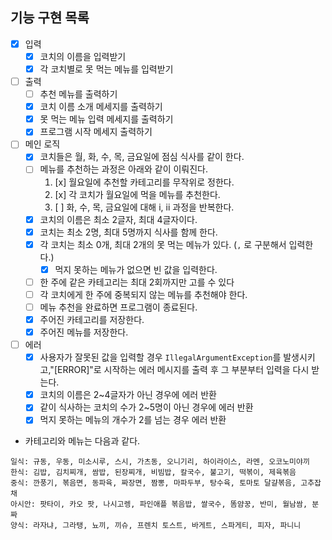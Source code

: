 ## 기능 구현 목록

- [x] 입력
    - [x] 코치의 이름을 입력받기
    - [x] 각 코치별로 못 먹는 메뉴를 입력받기
- [ ] 출력
    - [ ] 추천 메뉴를 출력하기
    - [x] 코치 이름 소개 메세지를 출력하기
    - [x] 못 먹는 메뉴 입력 메세지를 출력하기
    - [x] 프로그램 시작 메세지 출력하기

- [ ] 메인 로직
    - [x] 코치들은 월, 화, 수, 목, 금요일에 점심 식사를 같이 한다.
    - [ ] 메뉴를 추천하는 과정은 아래와 같이 이뤄진다.
        1. [x] 월요일에 추천할 카테고리를 무작위로 정한다.
        2. [x] 각 코치가 월요일에 먹을 메뉴를 추천한다.
        3. [ ] 화, 수, 목, 금요일에 대해 i, ii 과정을 반복한다.
    - [x] 코치의 이름은 최소 2글자, 최대 4글자이다.
    - [x] 코치는 최소 2명, 최대 5명까지 식사를 함께 한다.
    - [x] 각 코치는 최소 0개, 최대 2개의 못 먹는 메뉴가 있다. (`,` 로 구분해서 입력한다.)
        - [x] 먹지 못하는 메뉴가 없으면 빈 값을 입력한다.
    - [ ] 한 주에 같은 카테고리는 최대 2회까지만 고를 수 있다
    - [ ] 각 코치에게 한 주에 중복되지 않는 메뉴를 추천해야 한다.
    - [ ] 메뉴 추천을 완료하면 프로그램이 종료된다.
    - [x] 주어진 카테고리를 저장한다.
    - [x] 주어진 메뉴를 저장한다.

- [ ] 에러
    - [x] 사용자가 잘못된 값을 입력할 경우 `IllegalArgumentException`를 발생시키고,"[ERROR]"로 시작하는 에러 메시지를 출력 후 그 부분부터 입력을 다시 받는다.
    - [x] 코치의 이름은 2~4글자가 아닌 경우에 에러 반환
    - [x] 같이 식사하는 코치의 수가 2~5명이 아닌 경우에 에러 반환
    - [x] 먹지 못하는 메뉴의 개수가 2를 넘는 경우 에러 반환

- 카테고리와 메뉴는 다음과 같다.

```
일식: 규동, 우동, 미소시루, 스시, 가츠동, 오니기리, 하이라이스, 라멘, 오코노미야끼
한식: 김밥, 김치찌개, 쌈밥, 된장찌개, 비빔밥, 칼국수, 불고기, 떡볶이, 제육볶음
중식: 깐풍기, 볶음면, 동파육, 짜장면, 짬뽕, 마파두부, 탕수육, 토마토 달걀볶음, 고추잡채
아시안: 팟타이, 카오 팟, 나시고렝, 파인애플 볶음밥, 쌀국수, 똠얌꿍, 반미, 월남쌈, 분짜
양식: 라자냐, 그라탱, 뇨끼, 끼슈, 프렌치 토스트, 바게트, 스파게티, 피자, 파니니
```
